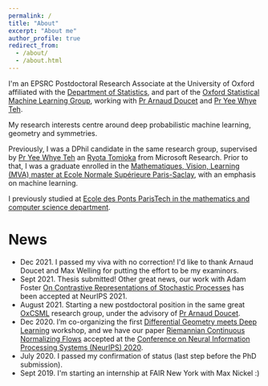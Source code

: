 ```yaml
---
permalink: /
title: "About"
excerpt: "About me"
author_profile: true
redirect_from: 
  - /about/
  - /about.html
---
```


I'm an EPSRC Postdoctoral Research Associate at the University of Oxford affiliated with the [Department of Statistics](https://www.stats.ox.ac.uk/), and part of the [Oxford Statistical Machine Learning Group](http://csml.stats.ox.ac.uk/learning/), working with [Pr Arnaud Doucet](https://www.stats.ox.ac.uk/~doucet/) and [Pr Yee Whye Teh](https://www.stats.ox.ac.uk/~teh/index.html).

My research interests centre around deep probabilistic machine learning, geometry and symmetries.
<!-- I am most interested in developing probabilistic machine learning models and incorporating inductive biases such as geometry and symmetry. -->
<!-- My research interests are at the interface of probabilistic machine learning and geometry. -->
<!-- Recently I have been exploring the use of machine learning for physical science, and consequently the concepts of symmetry/invariance. -->

Previously, I was a DPhil candidate in the same research group, supervised by [Pr Yee Whye Teh](https://www.stats.ox.ac.uk/~teh/index.html) an [Ryota Tomioka](https://www.microsoft.com/en-us/research/people/ryoto/) from Microsoft Research.
Prior to that, I was a graduate enrolled in the [Mathematiques, Vision, Learning (MVA) master at Ecole Normale Supérieure Paris-Saclay](http://math.ens-paris-saclay.fr/version-francaise/formations/master-mva/), with an emphasis on machine learning.
<!-- Prior to that, I worked for Criteo as a data scientist intern, where I improved predictive bidding models. -->
I previously studied at [Ecole des Ponts ParisTech in the mathematics and computer science department](http://www.enpc.fr/ingenierie-mathematique-et-informatique/).
<!-- , where I spent two years. -->

<!-- I am supported by the European Research Council under the European Union’s Seventh Framework Programme (FP7/2007–2013) / ERC grant agreement no. 617071, and by Microsoft Research through its PhD Scholarship Programme.  -->

News
======
- Dec 2021. I passed my viva with no correction! I'd like to thank Arnaud Doucet and Max Welling for putting the effort to be my examinors.
- Sept 2021. Thesis submitted! Other great news, our work with Adam Foster [On Contrastive Representations of Stochastic Processes](http://arxiv.org/abs/2106.10052) has been accepted at NeurIPS 2021.
- August 2021. Starting a new postdoctoral position in the same great [OxCSML](http://csml.stats.ox.ac.uk/learning/) research group, under the advisory of [Pr Arnaud Doucet](https://www.stats.ox.ac.uk/~doucet/).
- Dec 2020. I’m co-organizing the first [Differential Geometry meets Deep Learning](https://sites.google.com/view/diffgeo4dl/) workshop, and we have our paper [Riemannian Continuous Normalizing Flows](https://arxiv.org/abs/2006.10605) accepted at the [Conference on Neural Information Processing Systems (NeurIPS) 2020](https://neurips.cc).
- July 2020. I passed my confirmation of status (last step before the PhD submission).
- Sept 2019. I'm starting an internship at FAIR New York with Max Nickel :)

<!-- Recent work
====== -->

<!-- <iframe src="https://drive.google.com/file/d/104H-6uMUlbVZvnZSsx5Qeu1x7Dw9Ecf0/preview" width="250" height="250" align="left" style="margin: 0px 40px 0px 0px;" ></iframe>
In our recent work [Riemannian Continuous Normalizing Flows](https://arxiv.org/abs/2006.10605), we introduced a model which admits the parametrization of flexible probability measures on smooth manifolds by defining flows as the solution to ordinary differential equations. -->